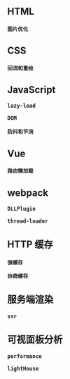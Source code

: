 ## HTML
**`图片优化`** 

## CSS
**`回流和重绘`**

## JavaScript

**`lazy-load`**

**`DOM`**

**`防抖和节流`**

## Vue
**`路由懒加载`**

## webpack

**`DLLPlugin`** 

**`thread-loader`**


## HTTP 缓存
**`强缓存`**

**`协商缓存`**

## 服务端渲染
**`ssr`** 


## 可视面板分析

**`performance`** 

**`lightHouse`** 
